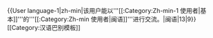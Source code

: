 {{User language-1|zh-min|该用户能以'''[[:Category:Zh-min-1 使用者|基本]]'''的'''[[:Category:Zh-min 使用者|闽语]]'''进行交流。|闽语|13|9}}<noinclude>[[Category:汉语巴别模板]]</noinclude>